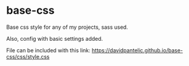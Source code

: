 # base-css
Base css style for any of my projects, sass used.

Also, config with basic settings added.

File can be included with this link: https://davidpantelic.github.io/base-css/css/style.css
